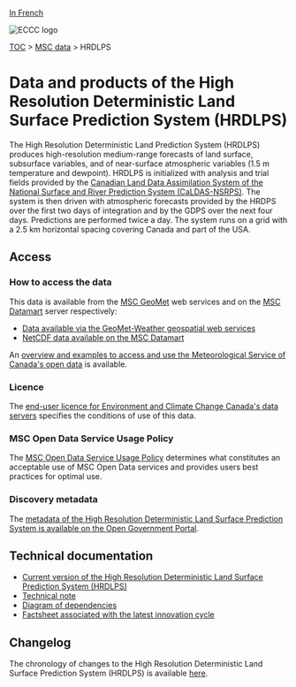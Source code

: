 [In French](readme_hrdlps_fr.md)

![ECCC logo](../../img_eccc-logo.png)

[TOC](../../readme_en.md) > [MSC data](../readme_en.md) > HRDLPS

# Data and products of the High Resolution Deterministic Land Surface Prediction System (HRDLPS)

The High Resolution Deterministic Land Prediction System (HRDLPS) produces high-resolution medium-range forecasts of land surface, subsurface variables, and of near-surface atmospheric variables (1.5 m temperature and dewpoint). HRDLPS is initialized with analysis and trial fields provided by the [Canadian Land Data Assimilation System of the National Surface and River Prediction System (CaLDAS-NSRPS)](../../msc-data/nwp_caldas-nsrps/readme_caldas-nsrps_en.md). The system is then driven with atmospheric forecasts provided by the HRDPS over the first two days of integration and by the GDPS over the next four days. Predictions are performed twice a day. The system runs on a grid with a 2.5 km horizontal spacing covering Canada and part of the USA.

## Access

### How to access the data 

This data is available from the [MSC GeoMet](https://eccc-msc.github.io/open-data/msc-geomet/readme_en/) web services and on the [MSC Datamart](../../msc-datamart/readme_en.md) server respectively:

* [Data available via the GeoMet-Weather geospatial web services](https://eccc-msc.github.io/open-data/msc-geomet/readme_en/)
* [NetCDF data available on the MSC Datamart](readme_hrdlps-datamart_en.md) 

An [overview and examples to access and use the Meteorological Service of Canada's open data](../../usage/readme_en.md) is available.

### Licence

The [end-user licence for Environment and Climate Change Canada's data servers](../../licence/readme_en.md) specifies the conditions of use of this data.

### MSC Open Data Service Usage Policy

The [MSC Open Data Service Usage Policy](../../usage-policy/readme_en.md) determines what constitutes an acceptable use of MSC Open Data services and provides users best practices for optimal use.

### Discovery metadata

The [metadata of the High Resolution Deterministic Land Surface Prediction System is available on the Open Government Portal](https://open.canada.ca/data/en/organization/ec?_res_type_limit=0&_keywords_fra_limit=0&_res_format_limit=0&frequency=continual&portal_type=dataset&_keywords_limit=0&res_type=dataset&keywords=Temperature).

## Technical documentation

* [Current version of the High Resolution Deterministic Land Surface Prediction System (HRDLPS)](https://collaboration.cmc.ec.gc.ca/cmc/CMOI/product_guide/docs/tech_specifications/tech_specifications_HRDLPS_e.pdf)
* [Technical note](https://collaboration.cmc.ec.gc.ca/cmc/CMOI/product_guide/docs/tech_notes/technote_hrdlps_e.pdf)
* [Diagram of dependencies](https://collaboration.cmc.ec.gc.ca/cmc/cmos/public_doc/msc-data/nwep-dependency-diagrams/system_NSRPS-HRDLPS_en.svg)
* [Factsheet associated with the latest innovation cycle](https://collaboration.cmc.ec.gc.ca/cmc/cmoi/product_guide/docs/fact_sheets/factsheet_hrdlps_e.pdf)

## Changelog 

The chronology of changes to the High Resolution Deterministic Land Surface Prediction System (HRDLPS) is available [here](changelog_hrdlps_en.md).

